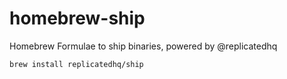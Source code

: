 # homebrew-ship
Homebrew Formulae to ship binaries, powered by @replicatedhq

```
brew install replicatedhq/ship
```
